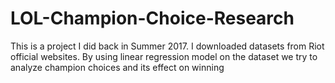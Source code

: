 # LOL-Champion-Choice-Research
This is a project I did back in Summer 2017. I downloaded datasets from Riot official websites. By using linear regression model on the dataset we try to analyze champion choices and its effect on winning
